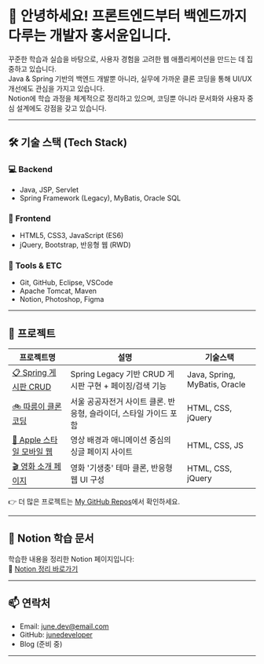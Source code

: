 # 👋 안녕하세요! 프론트엔드부터 백엔드까지 다루는 개발자 **홍서윤**입니다.

꾸준한 학습과 실습을 바탕으로, 사용자 경험을 고려한 웹 애플리케이션을 만드는 데 집중하고 있습니다.  
Java & Spring 기반의 백엔드 개발뿐 아니라, 실무에 가까운 클론 코딩을 통해 UI/UX 개선에도 관심을 가지고 있습니다.  
Notion에 학습 과정을 체계적으로 정리하고 있으며, 코딩뿐 아니라 문서화와 사용자 중심 설계에도 강점을 갖고 있습니다.

---

## 🛠 기술 스택 (Tech Stack)

### 💻 Backend
- Java, JSP, Servlet
- Spring Framework (Legacy), MyBatis, Oracle SQL

### 🎨 Frontend
- HTML5, CSS3, JavaScript (ES6)
- jQuery, Bootstrap, 반응형 웹 (RWD)

### 🧰 Tools & ETC
- Git, GitHub, Eclipse, VSCode
- Apache Tomcat, Maven
- Notion, Photoshop, Figma

---

## 📁 프로젝트

| 프로젝트명 | 설명 | 기술스택 |
|------------|------|----------|
| [📋 Spring 게시판 CRUD](https://github.com/내레포지토리) | Spring Legacy 기반 CRUD 게시판 구현 + 페이징/검색 기능 | Java, Spring, MyBatis, Oracle |
| [🚲 따릉이 클론 코딩](https://github.com/내레포지토리) | 서울 공공자전거 사이트 클론. 반응형, 슬라이더, 스타일 가이드 포함 | HTML, CSS, jQuery |
| [🍎 Apple 스타일 모바일 웹](https://github.com/내레포지토리) | 영상 배경과 애니메이션 중심의 싱글 페이지 사이트 | HTML, CSS, JS |
| [🎬 영화 소개 페이지](https://github.com/내레포지토리) | 영화 '기생충' 테마 클론, 반응형 웹 UI 구성 | HTML, CSS, jQuery |

👉 더 많은 프로젝트는 [My GitHub Repos](https://github.com/junedeveloper?tab=repositories)에서 확인하세요.

---

## 📝 Notion 학습 문서

학습한 내용을 정리한 Notion 페이지입니다:  
📘 [Notion 정리 바로가기](https://notion.so/your-notion-link)

---

## 📫 연락처

- Email: june.dev@email.com  
- GitHub: [junedeveloper](https://github.com/junedeveloper)  
- Blog (준비 중)

---

<!-- 깃허브 방문자 수 뱃지 (원하면 추가) -->
<!--
![Visitor Badge](https://komarev.com/ghpvc/?username=junedeveloper&color=blue)
-->

<!-- 깃허브 통계 뱃지 -->
<!--
![Top Langs](https://github-readme-stats.vercel.app/api/top-langs/?username=junedeveloper&layout=compact)
![Anurag's GitHub stats](https://github-readme-stats.vercel.app/api?username=junedeveloper&show_icons=true&theme=default)
-->

